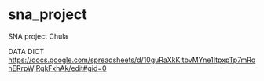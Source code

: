 # sna_project
SNA project Chula

DATA DICT
https://docs.google.com/spreadsheets/d/10guRaXkKitbvMYne1ItpxpTp7mRohERrpWjRgkFxhAk/edit#gid=0
